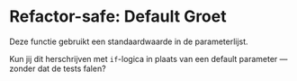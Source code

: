 # Refactor-safe: Default Groet

Deze functie gebruikt een standaardwaarde in de parameterlijst.

Kun jij dit herschrijven met `if`-logica in plaats van een default parameter — zonder dat de tests falen?
